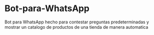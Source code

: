 # Bot-para-WhatsApp
Bot para WhatsApp hecho para contestar preguntas predeterminadas y mostrar un  catalogo de productos de una tienda de manera automatica

